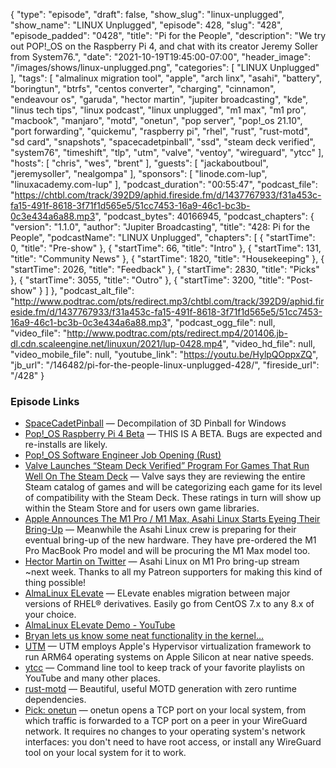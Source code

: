 {
  "type": "episode",
  "draft": false,
  "show_slug": "linux-unplugged",
  "show_name": "LINUX Unplugged",
  "episode": 428,
  "slug": "428",
  "episode_padded": "0428",
  "title": "Pi for the People",
  "description": "We try out POP!_OS on the Raspberry Pi 4, and chat with its creator Jeremy Soller from System76.",
  "date": "2021-10-19T19:45:00-07:00",
  "header_image": "/images/shows/linux-unplugged.png",
  "categories": [
    "LINUX Unplugged"
  ],
  "tags": [
    "almalinux migration tool",
    "apple",
    "arch linx",
    "asahi",
    "battery",
    "boringtun",
    "btrfs",
    "centos converter",
    "charging",
    "cinnamon",
    "endeavour os",
    "garuda",
    "hector martin",
    "jupiter broadcasting",
    "kde",
    "linus tech tips",
    "linux podcast",
    "linux unplugged",
    "m1 max",
    "m1 pro",
    "macbook",
    "manjaro",
    "motd",
    "onetun",
    "pop server",
    "pop!_os 21.10",
    "port forwarding",
    "quickemu",
    "raspberry pi",
    "rhel",
    "rust",
    "rust-motd",
    "sd card",
    "snapshots",
    "spacecadetpinball",
    "ssd",
    "steam deck verified",
    "system76",
    "timeshift",
    "tlp",
    "utm",
    "valve",
    "ventoy",
    "wireguard",
    "ytcc"
  ],
  "hosts": [
    "chris",
    "wes",
    "brent"
  ],
  "guests": [
    "jackaboutboul",
    "jeremysoller",
    "nealgompa"
  ],
  "sponsors": [
    "linode.com-lup",
    "linuxacademy.com-lup"
  ],
  "podcast_duration": "00:55:47",
  "podcast_file": "https://chtbl.com/track/392D9/aphid.fireside.fm/d/1437767933/f31a453c-fa15-491f-8618-3f71f1d565e5/51cc7453-16a9-46c1-bc3b-0c3e434a6a88.mp3",
  "podcast_bytes": 40166945,
  "podcast_chapters": {
    "version": "1.1.0",
    "author": "Jupiter Broadcasting",
    "title": "428: Pi for the People",
    "podcastName": "LINUX Unplugged",
    "chapters": [
      {
        "startTime": 0,
        "title": "Pre-show"
      },
      {
        "startTime": 66,
        "title": "Intro"
      },
      {
        "startTime": 131,
        "title": "Community News"
      },
      {
        "startTime": 1820,
        "title": "Housekeeping"
      },
      {
        "startTime": 2026,
        "title": "Feedback"
      },
      {
        "startTime": 2830,
        "title": "Picks"
      },
      {
        "startTime": 3055,
        "title": "Outro"
      },
      {
        "startTime": 3200,
        "title": "Post-show"
      }
    ]
  },
  "podcast_alt_file": "http://www.podtrac.com/pts/redirect.mp3/chtbl.com/track/392D9/aphid.fireside.fm/d/1437767933/f31a453c-fa15-491f-8618-3f71f1d565e5/51cc7453-16a9-46c1-bc3b-0c3e434a6a88.mp3",
  "podcast_ogg_file": null,
  "video_file": "http://www.podtrac.com/pts/redirect.mp4/201406.jb-dl.cdn.scaleengine.net/linuxun/2021/lup-0428.mp4",
  "video_hd_file": null,
  "video_mobile_file": null,
  "youtube_link": "https://youtu.be/HylpQOppxZQ",
  "jb_url": "/146482/pi-for-the-people-linux-unplugged-428/",
  "fireside_url": "/428"
}


### Episode Links

  * [SpaceCadetPinball](https://github.com/k4zmu2a/SpaceCadetPinball "SpaceCadetPinball") — Decompilation of 3D Pinball for Windows
  * [Pop!_OS Raspberry Pi 4 Beta](https://github.com/pop-os/beta#readme "Pop!_OS Raspberry Pi 4 Beta") — THIS IS A BETA. Bugs are expected and re-installs are likely.
  * [Pop!_OS Software Engineer Job Opening (Rust)](https://system76.com/careers/pop_os-software-engineer-rust "Pop!_OS Software Engineer Job Opening \(Rust\)")
  * [Valve Launches “Steam Deck Verified” Program For Games That Run Well On The Steam Deck](https://www.phoronix.com/scan.php?page=news_item&px=Steam-Deck-Verified "Valve Launches “Steam Deck Verified” Program For Games That Run Well On The Steam Deck") — Valve says they are reviewing the entire Steam catalog of games and will be categorizing each game for its level of compatibility with the Steam Deck. These ratings in turn will show up within the Steam Store and for users own game libraries.
  * [Apple Announces The M1 Pro / M1 Max, Asahi Linux Starts Eyeing Their Bring-Up](https://www.phoronix.com/scan.php?page=news_item&px=Apple-M1-Pro-M1-Max "Apple Announces The M1 Pro / M1 Max, Asahi Linux Starts Eyeing Their Bring-Up") — Meanwhile the Asahi Linux crew is preparing for their eventual bring-up of the new hardware. They have pre-ordered the M1 Pro MacBook Pro model and will be procuring the M1 Max model too.
  * [Hector Martin on Twitter](https://twitter.com/marcan42/status/1450163929993269249 "Hector Martin on Twitter") — Asahi Linux on M1 Pro bring-up stream ~next week. Thanks to all my Patreon supporters for making this kind of thing possible!
  * [AlmaLinux ELevate](https://almalinux.org/elevate "AlmaLinux ELevate") — ELevate enables migration between major versions of RHEL® derivatives. Easily go from CentOS 7.x to any 8.x of your choice.
  * [AlmaLinux ELevate Demo - YouTube](https://www.youtube.com/watch?v=WJpa1E6jnok "AlmaLinux ELevate Demo - YouTube")
  * [Bryan lets us know some neat functionality in the kernel…](https://paste.docs.lol/reader/BlackoutsAutomobiles "Bryan lets us know some neat functionality in the kernel…")
  * [UTM](https://mac.getutm.app/ "UTM") — UTM employs Apple's Hypervisor virtualization framework to run ARM64 operating systems on Apple Silicon at near native speeds.
  * [ytcc](https://github.com/woefe/ytcc "ytcc") — Command line tool to keep track of your favorite playlists on YouTube and many other places.
  * [rust-motd](https://github.com/rust-motd/rust-motd "rust-motd") — Beautiful, useful MOTD generation with zero runtime dependencies.
  * [Pick: onetun](https://github.com/aramperes/onetun "Pick: onetun") — onetun opens a TCP port on your local system, from which traffic is forwarded to a TCP port on a peer in your WireGuard network. It requires no changes to your operating system's network interfaces: you don't need to have root access, or install any WireGuard tool on your local system for it to work.


